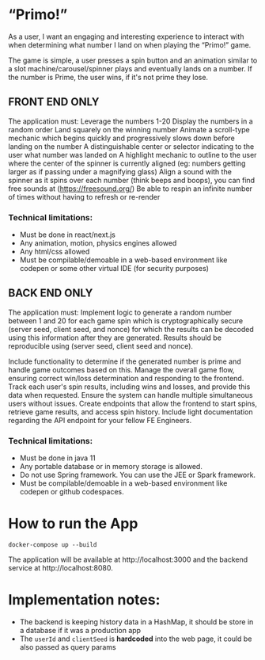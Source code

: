 # “Primo!”

As a user, I want an engaging and interesting experience to interact with when determining what number I land on when playing the “Primo!” game.

The game is simple, a user presses a spin button and an animation similar to a slot machine/carousel/spinner plays and eventually lands on a number. If the number is Prime, the user wins, if it's not prime they lose.

## FRONT END ONLY

The application must:
Leverage the numbers 1-20
Display the numbers in a random order
Land squarely on the winning number
Animate a scroll-type mechanic which begins quickly and progressively slows down before landing on the number
A distinguishable center or selector indicating to the user what number was landed on
A highlight mechanic to outline to the user where the center of the spinner is currently aligned (eg: numbers getting larger as if passing under a magnifying glass)
Align a sound with the spinner as it spins over each number (think beeps and boops), you can find free sounds at (https://freesound.org/) 
Be able to respin an infinite number of times without having to refresh or re-render

### Technical limitations:

- Must be done in react/next.js
- Any animation, motion, physics engines allowed
- Any html/css allowed
- Must be compilable/demoable in a web-based environment like codepen or some other virtual IDE (for security purposes)

## BACK END ONLY

The application must:
Implement logic to generate a random number between 1 and 20 for each game spin which is cryptographically secure (server seed, client seed, and nonce) for which the results can be decoded using this information after they are generated. Results should be reproducible using (server seed, client seed and nonce).

Include functionality to determine if the generated number is prime and handle game outcomes based on this.
Manage the overall game flow, ensuring correct win/loss determination and responding to the frontend.
Track each user's spin results, including wins and losses, and provide this data when requested.
Ensure the system can handle multiple simultaneous users without issues.
Create endpoints that allow the frontend to start spins, retrieve game results, and access spin history.
Include light documentation regarding the API endpoint for your fellow FE Engineers.

### Technical limitations:

- Must be done in java 11
- Any portable database or in memory storage is allowed. 
- Do not use Spring framework. You can use the JEE or Spark framework.
- Must be compilable/demoable in a web-based environment like codepen or github codespaces.

# How to run the App

```
docker-compose up --build
```

The application will be available at http://localhost:3000 and the backend service at http://localhost:8080.

# Implementation notes:

- The backend is keeping history data in a HashMap, it should be store in a database if it was a production app
- The `userId` and `clientSeed` is **hardcoded** into the web page, it could be also passed as query params